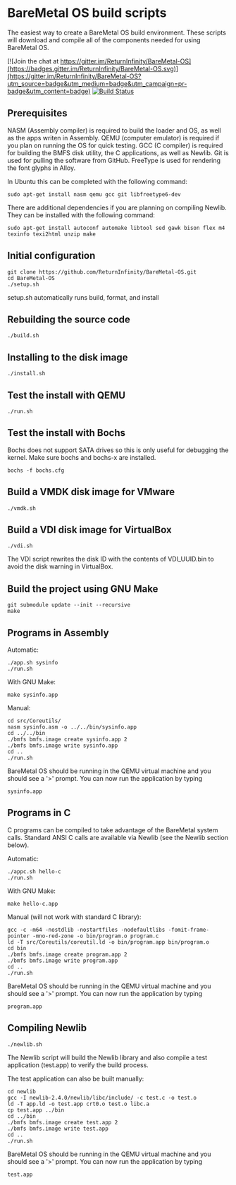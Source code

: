 BareMetal OS build scripts
==========================

The easiest way to create a BareMetal OS build environment. These scripts will download and compile all of the components needed for using BareMetal OS.

[![Join the chat at https://gitter.im/ReturnInfinity/BareMetal-OS](https://badges.gitter.im/ReturnInfinity/BareMetal-OS.svg)](https://gitter.im/ReturnInfinity/BareMetal-OS?utm_source=badge&utm_medium=badge&utm_campaign=pr-badge&utm_content=badge)
[![Build Status](https://travis-ci.org/ReturnInfinity/BareMetal-OS.svg?branch=master)](https://travis-ci.org/ReturnInfinity/BareMetal-OS)

Prerequisites
-------------

NASM (Assembly compiler) is required to build the loader and OS, as well as the apps writen in Assembly. QEMU (computer emulator) is required if you plan on running the OS for quick testing. GCC (C compiler) is required for building the BMFS disk utility, the C applications, as well as Newlib. Git is used for pulling the software from GitHub. FreeType is used for rendering the font glyphs in Alloy.

In Ubuntu this can be completed with the following command:

	sudo apt-get install nasm qemu gcc git libfreetype6-dev

There are additional dependencies if you are planning on compiling Newlib. They can be installed with the following command:

	sudo apt-get install autoconf automake libtool sed gawk bison flex m4 texinfo texi2html unzip make


Initial configuration
---------------------

	git clone https://github.com/ReturnInfinity/BareMetal-OS.git
	cd BareMetal-OS
	./setup.sh

setup.sh automatically runs build, format, and install


Rebuilding the source code
--------------------------

	./build.sh


Installing to the disk image
----------------------------

	./install.sh


Test the install with QEMU
--------------------------

	./run.sh


Test the install with Bochs
---------------------------

Bochs does not support SATA drives so this is only useful for debugging the kernel. Make sure bochs and bochs-x are installed.

	bochs -f bochs.cfg


Build a VMDK disk image for VMware
----------------------------------

	./vmdk.sh


Build a VDI disk image for VirtualBox
-------------------------------------

	./vdi.sh

The VDI script rewrites the disk ID with the contents of VDI_UUID.bin to avoid the disk warning in VirtualBox.


Build the project using GNU Make
--------------------------------

	git submodule update --init --recursive
	make

Programs in Assembly
--------------------

Automatic:

	./app.sh sysinfo
	./run.sh

With GNU Make:

	make sysinfo.app

Manual:

	cd src/Coreutils/
	nasm sysinfo.asm -o ../../bin/sysinfo.app
	cd ../../bin
	./bmfs bmfs.image create sysinfo.app 2
	./bmfs bmfs.image write sysinfo.app
	cd ..
	./run.sh

BareMetal OS should be running in the QEMU virtual machine and you should see a '>' prompt. You can now run the application by typing

	sysinfo.app


Programs in C
-------------

C programs can be compiled to take advantage of the BareMetal system calls. Standard ANSI C calls are available via Newlib (see the Newlib section below).

Automatic:

	./appc.sh hello-c
	./run.sh

With GNU Make:

	make hello-c.app

Manual (will not work with standard C library):

	gcc -c -m64 -nostdlib -nostartfiles -nodefaultlibs -fomit-frame-pointer -mno-red-zone -o bin/program.o program.c
	ld -T src/Coreutils/coreutil.ld -o bin/program.app bin/program.o
	cd bin
	./bmfs bmfs.image create program.app 2
	./bmfs bmfs.image write program.app
	cd ..
	./run.sh

BareMetal OS should be running in the QEMU virtual machine and you should see a '>' prompt. You can now run the application by typing

	program.app


Compiling Newlib
----------------

	./newlib.sh

The Newlib script will build the Newlib library and also compile a test application (test.app) to verify the build process.

The test application can also be built manually:

	cd newlib
	gcc -I newlib-2.4.0/newlib/libc/include/ -c test.c -o test.o
	ld -T app.ld -o test.app crt0.o test.o libc.a
	cp test.app ../bin
	cd ../bin
	./bmfs bmfs.image create test.app 2
	./bmfs bmfs.image write test.app
	cd ..
	./run.sh

BareMetal OS should be running in the QEMU virtual machine and you should see a '>' prompt. You can now run the application by typing

	test.app
